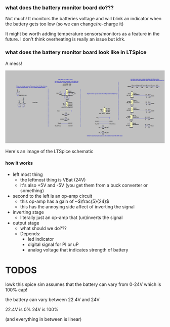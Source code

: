 ### what does the battery monitor board do???

Not much! It monitors the batteries voltage and will blink an indicator when the 
battery gets too low (so we can change/re-charge it)

It might be worth adding temperature sensors/monitors as a feature in the future.
I don't think overheating is really an issue but idrk.

### what does the battery monitor board look like in LTSpice

A mess!

![image](./../../assets/thing_that_joe_handsome_made.png)

Here's an image of the LTSpice schematic

#### how it works

- left most thing
    - the leftmost thing is VBat (24V)
    - it's also +5V and -5V (you get them from a buck converter or something)
- second to the left is an op-amp circuit
    - this op-amp has a gain of ~$\frac{5}{24}$
    - this has the annoying side affect of inverting the signal
- inverting stage
    - literally just an op-amp that (un)inverts the signal 
- output stage
    - what should we do???
    - Depends:
        - led indicator
        - digital signal for PI or uP
        - analog voltage that indicates strength of battery

# TODOS

lowk this spice sim assumes that the battery can vary from
0-24V which is 100% cap!

the battery can vary between 22.4V and 24V

22.4V is 0%
24V is 100% 

(and everything in between is linear)